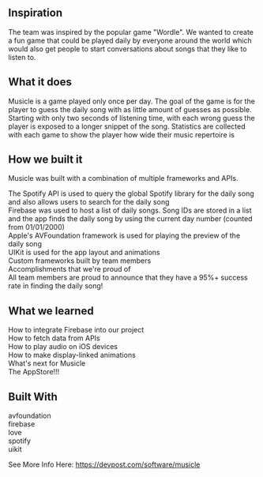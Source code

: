 ## Inspiration
The team was inspired by the popular game "Wordle". We wanted to create a fun game that could be played daily by everyone around the world which would also get people to start conversations about songs that they like to listen to.

## What it does
Musicle is a game played only once per day. The goal of the game is for the player to guess the daily song with as little amount of guesses as possible. Starting with only two seconds of listening time, with each wrong guess the player is exposed to a longer snippet of the song. Statistics are collected with each game to show the player how wide their music repertoire is

## How we built it
Musicle was built with a combination of multiple frameworks and APIs.

The Spotify API is used to query the global Spotify library for the daily song and also allows users to search for the daily song  
Firebase was used to host a list of daily songs. Song IDs are stored in a list and the app finds the daily song by using the current day number (counted from 01/01/2000)  
Apple's AVFoundation framework is used for playing the preview of the daily song  
UIKit is used for the app layout and animations  
Custom frameworks built by team members  
Accomplishments that we're proud of  
All team members are proud to announce that they have a 95%+ success rate in finding the daily song!

## What we learned
How to integrate Firebase into our project  
How to fetch data from APIs  
How to play audio on iOS devices  
How to make display-linked animations  
What's next for Musicle  
The AppStore!!!

## Built With
avfoundation  
firebase  
love  
spotify  
uikit  

See More Info Here: https://devpost.com/software/musicle
